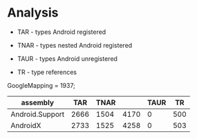 # Analysis 

*   TAR - types Android registered

*   TNAR - types nested Android registered

*   TAUR - types Android unregistered 
        
*   TR - type references

GoogleMapping = 1937;


| assembly         | TAR   |  TNAR |      | TAUR | TR   |
|------------------|-------|-------|------|------|------|
| Android.Support  |  2666 |  1504 | 4170 |    0 |  500 |
| AndroidX         |  2733 |  1525 | 4258 |    0 |  503 |



